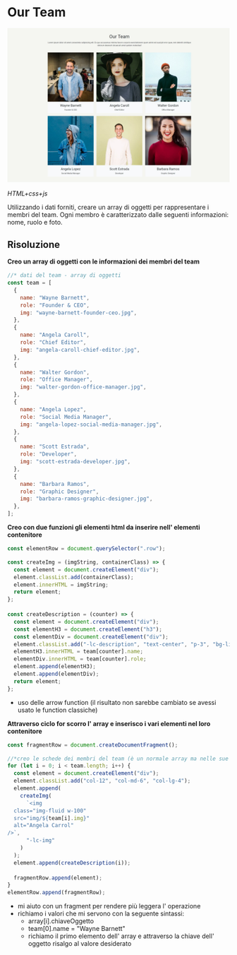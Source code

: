 # Our Team

![thumnail](/readme-img/thumnail.jpeg)

_HTML+css+js_

Utilizzando i dati forniti, creare un array di oggetti per rappresentare i membri del team.
Ogni membro è caratterizzato dalle seguenti informazioni: nome, ruolo e foto.

## Risoluzione

**Creo un array di oggetti con le informazioni dei membri del team**

```js
//* dati del team - array di oggetti
const team = [
  {
    name: "Wayne Barnett",
    role: "Founder & CEO",
    img: "wayne-barnett-founder-ceo.jpg",
  },
  {
    name: "Angela Caroll",
    role: "Chief Editor",
    img: "angela-caroll-chief-editor.jpg",
  },
  {
    name: "Walter Gordon",
    role: "Office Manager",
    img: "walter-gordon-office-manager.jpg",
  },
  {
    name: "Angela Lopez",
    role: "Social Media Manager",
    img: "angela-lopez-social-media-manager.jpg",
  },
  {
    name: "Scott Estrada",
    role: "Developer",
    img: "scott-estrada-developer.jpg",
  },
  {
    name: "Barbara Ramos",
    role: "Graphic Designer",
    img: "barbara-ramos-graphic-designer.jpg",
  },
];
```

**Creo con due funzioni gli elementi html da inserire nell' elementi contenitore**

```js
const elementRow = document.querySelector(".row");
```

```js
const createImg = (imgString, containerClass) => {
  const element = document.createElement("div");
  element.classList.add(containerClass);
  element.innerHTML = imgString;
  return element;
};

const createDescription = (counter) => {
  const element = document.createElement("div");
  const elementH3 = document.createElement("h3");
  const elementDiv = document.createElement("div");
  element.classList.add("-lc-description", "text-center", "p-3", "bg-light");
  elementH3.innerHTML = team[counter].name;
  elementDiv.innerHTML = team[counter].role;
  element.append(elementH3);
  element.append(elementDiv);
  return element;
};
```

- uso delle arrow function (il risultato non sarebbe cambiato se avessi usato le function classiche)

**Attraverso ciclo for scorro l' array e inserisco i vari elementi nel loro contenitore**

```js
const fragmentRow = document.createDocumentFragment();
```

```js
//*creo le schede dei membri del team (è un normale array ma nelle sue posizioni ho degli oggetti)
for (let i = 0; i < team.length; i++) {
  const element = document.createElement("div");
  element.classList.add("col-12", "col-md-6", "col-lg-4");
  element.append(
    createImg(
      `<img
  class="img-fluid w-100"
  src="img/${team[i].img}"
  alt="Angela Carrol"
/>`,
      "-lc-img"
    )
  );
  element.append(createDescription(i));

  fragmentRow.append(element);
}
elementRow.append(fragmentRow);
```

- mi aiuto con un fragment per rendere più leggera l' operazione
- richiamo i valori che mi servono con la seguente sintassi:
  - array[i].chiaveOggetto
  - team[0].name = "Wayne Barnett"
  - richiamo il primo elemento dell' array e attraverso la chiave dell' oggetto risalgo al valore desiderato
